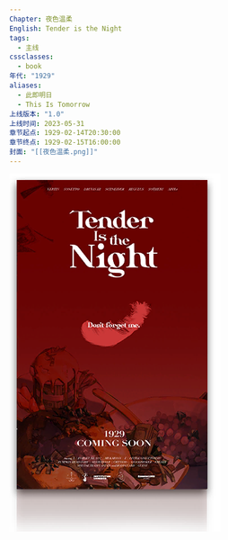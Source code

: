 ```yaml
---
Chapter: 夜色温柔
English: Tender is the Night
tags:
  - 主线
cssclasses:
  - book
年代: "1929"
aliases:
  - 此即明日
  - This Is Tomorrow
上线版本: "1.0"
上线时间: 2023-05-31
章节起点: 1929-02-14T20:30:00
章节终点: 1929-02-15T16:00:00
封面: "[[夜色温柔.png]]"
---
```

![cover](assets/第二章%20夜色温柔.assets/夜色温柔.png)